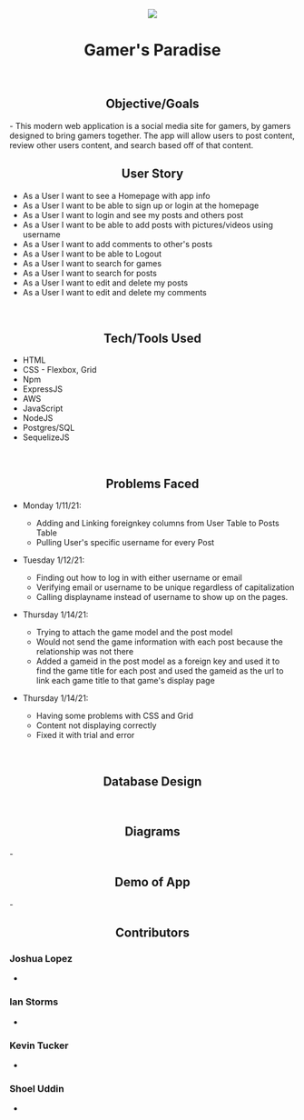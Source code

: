 <p align="center"><tb><img  src="https://visitor-badge.glitch.me/badge?page_id=shoel-uddin.Gamers_Paradise"/></tb></p>

<h1 align="center"> Gamer's Paradise </h1>
<br>

<h2 align="center"> Objective/Goals </h2>
- This modern web application is a social media site for gamers, by gamers designed to bring gamers together. The app will allow users to post content, review other users content, and search based off of that content. 


<br>
<h2 align="center"> User Story </h2>

- As a User I want to see a Homepage with app info
- As a User I want to be able to sign up or login at the homepage
- As a User I want to login and see my posts and others post
- As a User I want to be able to add posts with pictures/videos using username 
- As a User I want to add comments to other's posts
- As a User I want to be able to Logout
- As a User I want to search for games 
- As a User I want to search for posts
- As a User I want to edit and delete my posts
- As a User I want to edit and delete my comments

<br>
<h2 align="center"> Tech/Tools Used </h2>

- HTML
- CSS - Flexbox, Grid
- Npm
- ExpressJS
- AWS
- JavaScript
- NodeJS
- Postgres/SQL
- SequelizeJS

<br>
<h2 align="center"> Problems Faced </h2> 

- Monday 1/11/21:
    - Adding and Linking foreignkey columns from User Table to Posts Table
    - Pulling User's specific username for every Post

- Tuesday 1/12/21:
  - Finding out how to log in with either username or email 
  - Verifying email or username to be unique regardless of capitalization
  - Calling displayname instead of username to show up on the pages.

- Thursday 1/14/21:
  - Trying to attach the game model and the post model
  - Would not send the game information with each post because the relationship was not there
  - Added a gameid in the post model as a foreign key and used it to find the game title for each post and used the gameid as the url to link each game title to that game's display page

- Thursday 1/14/21:
  - Having some problems with CSS and Grid
  - Content not displaying correctly
  - Fixed it with trial and error

<br>
<h2 align="center"> Database Design </h2>


<br>
<h2 align="center"> Diagrams  </h2>
-

<br>
<h2 align="center"> Demo of App </h2>
-

<br>
<h2 align="center"> Contributors </h2>

### Joshua Lopez

- 

### Ian Storms

-

### Kevin Tucker

-

### Shoel Uddin

- 

